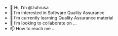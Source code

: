 - 👋 Hi, I’m @zuhrusa
- 👀 I’m interested in Software Quality Assurance
- 🌱 I’m currently learning Quality Assurance material
- 💞️ I’m looking to collaborate on ...
- 📫 How to reach me ...

<!---
zuhrusa/zuhrusa is a ✨ special ✨ repository because its `README.md` (this file) appears on your GitHub profile.
You can click the Preview link to take a look at your changes.
--->
